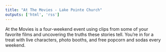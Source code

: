 ```yaml
---
title: "At The Movies - Lake Pointe Church"
outputs: ['html', 'rss']
---
```


At the Movies is a four-weekend event using clips from some of your favorite films and uncovering the truths these stories tell. You’re in for a treat with live characters, photo booths, and free popcorn and sodas every weekend.
<br><br>